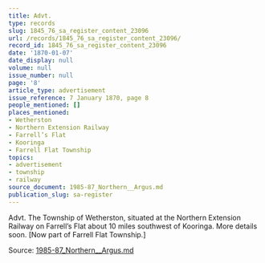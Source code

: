 ```yaml
---
title: Advt.
type: records
slug: 1845_76_sa_register_content_23096
url: /records/1845_76_sa_register_content_23096/
record_id: 1845_76_sa_register_content_23096
date: '1870-01-07'
date_display: null
volume: null
issue_number: null
page: '8'
article_type: advertisement
issue_reference: 7 January 1870, page 8
people_mentioned: []
places_mentioned:
- Wetherston
- Northern Extension Railway
- Farrell’s Flat
- Kooringa
- Farrell Flat Township
topics:
- advertisement
- township
- railway
source_document: 1985-87_Northern__Argus.md
publication_slug: sa-register
---
```


Advt.  The Township of Wetherston, situated at the Northern Extension Railway on Farrell’s Flat about 10 miles southwest of Kooringa.  More details soon.  [Now part of Farrell Flat Township.]

Source: [1985-87_Northern__Argus.md](/downloads/markdown/1985-87_Northern__Argus.md)
